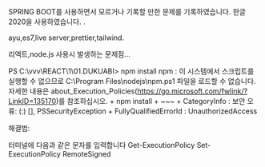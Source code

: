 SPRING BOOT를 사용하면서 모르거나 기록할 만한 문제를 기록하였습니다.
한글 2020을 사용하였습니다.
.

ayu,es7,live server,prettier,tailwind.


리액트,node.js 사용시 발생하는 문제점...

PS C:\vvv\REACT\1\01.DUKUABI> npm install npm : 이 시스템에서 스크립트를 실행할 수 없으므로 C:\Program Files\nodejs\npm.ps1 파일을 로드할 수 없습니다. 자세한 내용은 about_Execution_Policies(https://go.microsoft.com/fwlink/?LinkID=135170)를 참조하십시오. + npm install + ~~~ + CategoryInfo : 보안 오류: (:) [], PSSecurityException + FullyQualifiedErrorId : UnauthorizedAccess

해결법: 

터미널에 다음과 같은 문자를 입력합니다
Get-ExecutionPolicy
Set-ExecutionPolicy RemoteSigned
